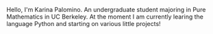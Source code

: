 Hello, I'm Karina Palomino. An undergraduate student majoring in Pure Mathematics in UC Berkeley.
At the moment I am currently learing the language Python and starting on various little projects!
